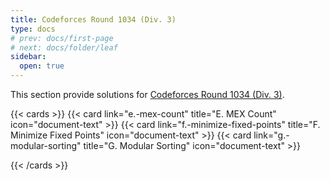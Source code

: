 ```yaml
---
title: Codeforces Round 1034 (Div. 3)
type: docs
# prev: docs/first-page
# next: docs/folder/leaf
sidebar:
  open: true
---
```


This section provide solutions for [Codeforces Round 1034 (Div. 3)](https://codeforces.com/contest/2123).

{{< cards >}}
  {{< card link="e.-mex-count" title="E. MEX Count" icon="document-text" >}}
  {{< card link="f.-minimize-fixed-points" title="F. Minimize Fixed Points" icon="document-text" >}}
  {{< card link="g.-modular-sorting" title="G. Modular Sorting" icon="document-text" >}}
  
{{< /cards >}}
